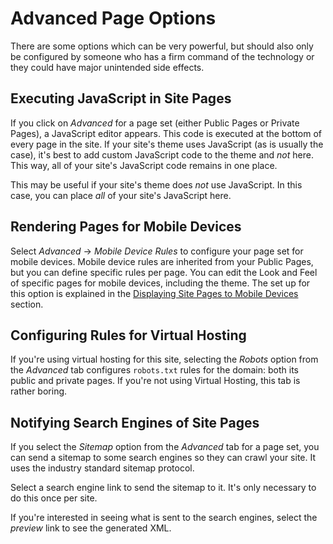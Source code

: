 # Advanced Page Options

There are some options which can be very powerful, but should also only be 
configured by someone who has a firm command of the technology or they could 
have major unintended side effects.

## Executing JavaScript in Site Pages [](id=executing-javascript-in-site-pages)

If you click on *Advanced* for a page set (either Public Pages or Private
Pages), a JavaScript editor appears. This code is executed at the bottom of
every page in the site. If your site's theme uses JavaScript (as is usually the
case), it's best to add custom JavaScript code to the theme and *not* here.
This way, all of your site's JavaScript code remains in one place.

This may be useful if your site's theme does *not* use JavaScript. In this
case, you can place *all* of your site's JavaScript here.

## Rendering Pages for Mobile Devices [](id=rendering-pages-for-mobile-devices)

Select *Advanced* &rarr;  *Mobile Device Rules* to configure your page set for
mobile devices. Mobile device rules are inherited from your Public Pages, but
you can define specific rules per page. You can edit the Look and Feel of
specific pages for mobile devices, including the theme. The set up for this
option is explained in the 
[Displaying Site Pages to Mobile Devices](/discover/portal/-/knowledge_base/7-1/displaying-pages-on-mobile-devices)
section.

## Configuring Rules for Virtual Hosting [](id=configuring-rules-for-virtual-hosting)

If you're using virtual hosting for this site, selecting the *Robots* option
from the *Advanced* tab configures `robots.txt` rules for the domain: both its
public and private pages. If you're not using Virtual Hosting, this tab is
rather boring.

## Notifying Search Engines of Site Pages [](id=notifying-search-engines-of-site-pages)

If you select the *Sitemap* option from the *Advanced* tab for a page set, you
can send a sitemap to some search engines so they can crawl your site. It uses
the industry standard sitemap protocol. 

Select a search engine link to send the sitemap to it. It's only necessary to
do this once per site.

If you're interested in seeing what is sent to the search engines, select the
*preview* link to see the generated XML.
